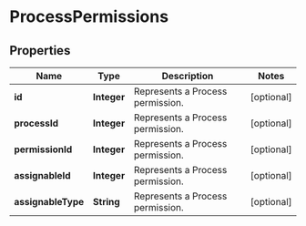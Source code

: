 
# ProcessPermissions

## Properties
Name | Type | Description | Notes
------------ | ------------- | ------------- | -------------
**id** | **Integer** | Represents a Process permission. |  [optional]
**processId** | **Integer** | Represents a Process permission. |  [optional]
**permissionId** | **Integer** | Represents a Process permission. |  [optional]
**assignableId** | **Integer** | Represents a Process permission. |  [optional]
**assignableType** | **String** | Represents a Process permission. |  [optional]



